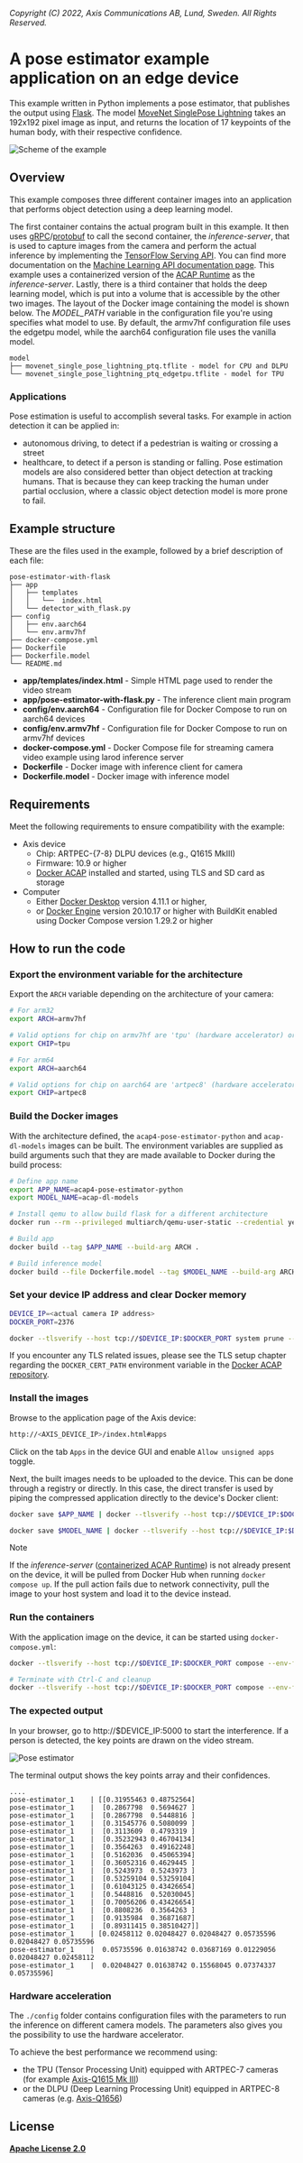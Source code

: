 *Copyright (C) 2022, Axis Communications AB, Lund, Sweden. All Rights Reserved.*

# A pose estimator example application on an edge device

This example written in Python implements a pose estimator, that publishes the output using [Flask](https://flask.palletsprojects.com).
The model [MoveNet SinglePose Lightning](https://coral.ai/models/pose-estimation/) takes an 192x192 pixel image as input, and returns the location of 17 keypoints of the human body, with their respective confidence.

![Scheme of the example](assets/scheme.jpg)

## Overview

This example composes three different container images into an application that performs object detection using a deep learning model.

The first container contains the actual program built in this example. It then uses [gRPC](https://grpc.io/)/[protobuf](https://developers.google.com/protocol-buffers) to call the second container, the *inference-server*, that is used to capture images from the camera and perform the actual inference by implementing the [TensorFlow Serving API](https://github.com/tensorflow/serving). You can find more documentation on the [Machine Learning API documentation page](https://axiscommunications.github.io/acap-documentation/docs/api/computer-vision-sdk-apis.html#machine-learning-api). This example uses a containerized version of the [ACAP Runtime](https://github.com/AxisCommunications/acap-runtime#containerized-version) as the *inference-server*.
Lastly, there is a third container that holds the deep learning model, which is put into a volume that is accessible by the other two images. The layout of the Docker image containing the model is shown below. The *MODEL_PATH* variable in the configuration file you're using specifies what model to use. By default, the armv7hf configuration file uses the edgetpu model, while the aarch64 configuration file uses the vanilla model.

```text
model
├── movenet_single_pose_lightning_ptq.tflite - model for CPU and DLPU
└── movenet_single_pose_lightning_ptq_edgetpu.tflite - model for TPU
```

### Applications

Pose estimation is useful to accomplish several tasks. For example in action detection it can be applied in:

* autonomous driving, to detect if a pedestrian is waiting or crossing a street
* healthcare, to detect if a person is standing or falling.
Pose estimation models are also considered better than object detection at tracking humans. That is because they can keep tracking the human under partial occlusion, where a classic object detection model is more prone to fail.

## Example structure

These are the files used in the example, followed by a brief description of each file:

```text
pose-estimator-with-flask
├── app
│   ├── templates
│   │   └──  index.html
│   └── detector_with_flask.py
├── config
│   ├── env.aarch64
│   └── env.armv7hf
├── docker-compose.yml
├── Dockerfile
├── Dockerfile.model
└── README.md
```

* **app/templates/index.html** - Simple HTML page used to render the video stream
* **app/pose-estimator-with-flask.py** - The inference client main program
* **config/env.aarch64** - Configuration file for Docker Compose to run on aarch64 devices
* **config/env.armv7hf** - Configuration file for Docker Compose to run on armv7hf devices
* **docker-compose.yml** - Docker Compose file for streaming camera video example using larod inference server
* **Dockerfile** - Docker image with inference client for camera
* **Dockerfile.model** - Docker image with inference model

## Requirements

Meet the following requirements to ensure compatibility with the example:

* Axis device
  * Chip: ARTPEC-{7-8} DLPU devices (e.g., Q1615 MkIII)
  * Firmware: 10.9 or higher
  * [Docker ACAP](https://github.com/AxisCommunications/docker-acap#installing) installed and started, using TLS and SD card as storage
* Computer
  * Either [Docker Desktop](https://docs.docker.com/desktop/) version 4.11.1 or higher,
  * or [Docker Engine](https://docs.docker.com/engine/) version 20.10.17 or higher with BuildKit enabled using Docker Compose version 1.29.2 or higher

## How to run the code

### Export the environment variable for the architecture

Export the `ARCH` variable depending on the architecture of your camera:

```sh
# For arm32
export ARCH=armv7hf

# Valid options for chip on armv7hf are 'tpu' (hardware accelerator) or 'cpu'
export CHIP=tpu
```

```sh
# For arm64
export ARCH=aarch64

# Valid options for chip on aarch64 are 'artpec8' (hardware accelerator) or 'cpu'
export CHIP=artpec8
```

### Build the Docker images

With the architecture defined, the `acap4-pose-estimator-python` and `acap-dl-models` images can be built. The environment variables are supplied as build arguments such that they are made available to Docker during the build process:

```sh
# Define app name
export APP_NAME=acap4-pose-estimator-python
export MODEL_NAME=acap-dl-models

# Install qemu to allow build flask for a different architecture
docker run --rm --privileged multiarch/qemu-user-static --credential yes --persistent yes

# Build app
docker build --tag $APP_NAME --build-arg ARCH .

# Build inference model
docker build --file Dockerfile.model --tag $MODEL_NAME --build-arg ARCH .
```

### Set your device IP address and clear Docker memory

```sh
DEVICE_IP=<actual camera IP address>
DOCKER_PORT=2376

docker --tlsverify --host tcp://$DEVICE_IP:$DOCKER_PORT system prune --all --force
```

If you encounter any TLS related issues, please see the TLS setup chapter regarding the `DOCKER_CERT_PATH` environment variable in the [Docker ACAP repository](https://github.com/AxisCommunications/docker-acap#securing-the-docker-acap-using-tls).

### Install the images

Browse to the application page of the Axis device:

```sh
http://<AXIS_DEVICE_IP>/index.html#apps
```

Click on the tab `Apps` in the device GUI and enable `Allow unsigned apps` toggle.

Next, the built images needs to be uploaded to the device. This can be done through a registry or directly. In this case, the direct transfer is used by piping the compressed application directly to the device's Docker client:

```sh
docker save $APP_NAME | docker --tlsverify --host tcp://$DEVICE_IP:$DOCKER_PORT load

docker save $MODEL_NAME | docker --tlsverify --host tcp://$DEVICE_IP:$DOCKER_PORT load
```

> [!NOTE]
> If the *inference-server* ([containerized ACAP Runtime](https://github.com/AxisCommunications/acap-runtime#containerized-version)) is not already present on the device, it will be pulled from Docker Hub
> when running `docker compose up`.
> If the pull action fails due to network connectivity, pull the image to your host system and load it to
> the device instead.

### Run the containers

With the application image on the device, it can be started using `docker-compose.yml`:

```sh
docker --tlsverify --host tcp://$DEVICE_IP:$DOCKER_PORT compose --env-file ./config/env.$ARCH.$CHIP up

# Terminate with Ctrl-C and cleanup
docker --tlsverify --host tcp://$DEVICE_IP:$DOCKER_PORT compose --env-file ./config/env.$ARCH.$CHIP compose down --volumes
```

### The expected output

In your browser, go to http://$DEVICE_IP:5000 to start the interference. If a person is detected, the key points are drawn on the video stream.

![Pose estimator](assets/frame_36.jpg)

The terminal output shows the key points array and their confidences.

```text
....
pose-estimator_1    | [[0.31955463 0.48752564]
pose-estimator_1    |  [0.2867798  0.5694627 ]
pose-estimator_1    |  [0.2867798  0.5448816 ]
pose-estimator_1    |  [0.31545776 0.5080099 ]
pose-estimator_1    |  [0.3113609  0.4793319 ]
pose-estimator_1    |  [0.35232943 0.46704134]
pose-estimator_1    |  [0.3564263  0.49162248]
pose-estimator_1    |  [0.5162036  0.45065394]
pose-estimator_1    |  [0.36052316 0.4629445 ]
pose-estimator_1    |  [0.5243973  0.5243973 ]
pose-estimator_1    |  [0.53259104 0.53259104]
pose-estimator_1    |  [0.61043125 0.43426654]
pose-estimator_1    |  [0.5448816  0.52030045]
pose-estimator_1    |  [0.70056206 0.43426654]
pose-estimator_1    |  [0.8808236  0.3564263 ]
pose-estimator_1    |  [0.9135984  0.36871687]
pose-estimator_1    |  [0.89311415 0.38510427]]
pose-estimator_1    | [0.02458112 0.02048427 0.02048427 0.05735596 0.02048427 0.05735596
pose-estimator_1    |  0.05735596 0.01638742 0.03687169 0.01229056 0.02048427 0.02458112
pose-estimator_1    |  0.02048427 0.01638742 0.15568045 0.07374337 0.05735596]
```

### Hardware acceleration

The `./config` folder contains configuration files with the parameters to run the inference on different camera models. The parameters also gives you the possibility to use the hardware accelerator.

To achieve the best performance we recommend using:

* the TPU (Tensor Processing Unit) equipped with ARTPEC-7 cameras (for example [Axis-Q1615 Mk III](https://www.axis.com/products/axis-q1615-mk-iii))
* or the DLPU (Deep Learning Processing Unit) equipped in ARTPEC-8 cameras (e.g. [Axis-Q1656](https://www.axis.com/products/axis-q1656))

## License

**[Apache License 2.0](../LICENSE)**
